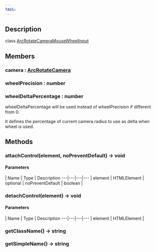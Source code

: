 ```yaml
---
TAGS:
---
```

## Description

class [ArcRotateCameraMouseWheelInput](/classes/3.1/ArcRotateCameraMouseWheelInput)



## Members

### camera : [ArcRotateCamera](/classes/3.1/ArcRotateCamera)



### wheelPrecision : number



### wheelDeltaPercentage : number

wheelDeltaPercentage will be used instead of wheelPrecision if different from 0.

It defines the percentage of current camera.radius to use as delta when wheel is used.

## Methods

### attachControl(element, noPreventDefault) &rarr; void



#### Parameters
 | Name | Type | Description
---|---|---|---
 | element | HTMLElement | 
optional | noPreventDefault | boolean | 
### detachControl(element) &rarr; void



#### Parameters
 | Name | Type | Description
---|---|---|---
 | element | HTMLElement | 

### getClassName() &rarr; string


### getSimpleName() &rarr; string


